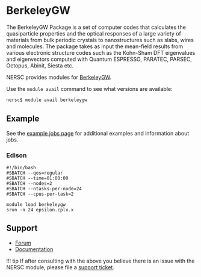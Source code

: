 # BerkeleyGW

The BerkeleyGW Package is a set of computer codes that calculates the
quasiparticle properties and the optical responses of a large variety
of materials from bulk periodic crystals to nanostructures such as
slabs, wires and molecules. The package takes as input the mean-field
results from various electronic structure codes such as the Kohn-Sham
DFT eigenvalues and eigenvectors computed with Quantum ESPRESSO,
PARATEC, PARSEC, Octopus, Abinit, Siesta etc.

NERSC provides modules for [BerkeleyGW](https://www.berkeleygw.org).

Use the `module avail` command to see what versions are available:

```bash
nersc$ module avail berkeleygw
```

## Example

See the [example jobs page](/jobs/examples/) for additional
examples and information about jobs.

### Edison

```
#!/bin/bash
#SBATCH --qos=regular
#SBATCH --time=01:00:00
#SBATCH --nodes=2
#SBATCH --ntasks-per-node=24
#SBATCH --cpus-per-task=2

module load berkeleygw
srun -n 24 epsilon.cplx.x
```

## Support

*  [Forum](https://groups.google.com/a/berkeleygw.org/forum/#!forum/help)
*  [Documentation](https://berkeleygw.org/documentation/)

!!! tip
	If after consulting with the above you believe there is an issue
	with the NERSC module, please file a
	[support ticket](https://help.nersc.gov).
